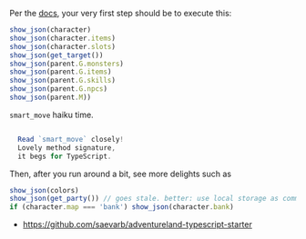 Per the [docs](https://github.com/kaansoral/adventureland), your very first step should be to execute this:

```js
show_json(character)
show_json(character.items)
show_json(character.slots)
show_json(get_target())
show_json(parent.G.monsters)
show_json(parent.G.items)
show_json(parent.G.skills)
show_json(parent.G.npcs)
show_json(parent.M))
```

`smart_move` haiku time.

```js

  Read `smart_move` closely!
  Lovely method signature,
  it begs for TypeScript.

```

Then, after you run around a bit, see more delights such as

```js
show_json(colors)
show_json(get_party()) // goes stale. better: use local storage as communication channel from your other bots.
if (character.map === 'bank') show_json(character.bank)
```

- https://github.com/saevarb/adventureland-typescript-starter
